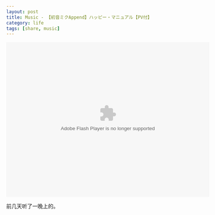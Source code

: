 ```yaml
---
layout: post
title: Music - 【初音ミクAppend】ハッピー・マニュアル【PV付】
category: life
tags: [share, music]
---
```


<embed height="415" width="544" quality="high" allowfullscreen="true" type="application/x-shockwave-flash" src="http://static.loli.my/miniloader.swf" flashvars="vid=71510162" pluginspage="http://www.adobe.com/shockwave/download/download.cgi?P1_Prod_Version=ShockwaveFlash"></embed>

前几天听了一晚上的。
